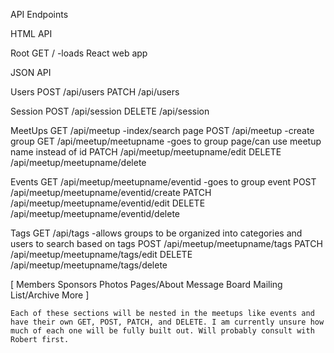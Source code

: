 API Endpoints


HTML API

Root
  GET / -loads React web app

JSON API

Users
  POST /api/users
  PATCH /api/users

Session
  POST /api/session
  DELETE /api/session

MeetUps
  GET /api/meetup -index/search page
  POST /api/meetup -create group
  GET /api/meetup/meetupname -goes to group page/can use meetup name instead of id
  PATCH /api/meetup/meetupname/edit
  DELETE /api/meetup/meetupname/delete

Events
  GET /api/meetup/meetupname/eventid -goes to group event
  POST /api/meetup/meetupname/eventid/create
  PATCH /api/meetup/meetupname/eventid/edit
  DELETE /api/meetup/meetupname/eventid/delete

Tags
  GET /api/tags -allows groups to be organized into categories and users to search    based on tags
  POST /api/meetup/meetupname/tags
  PATCH /api/meetup/meetupname/tags/edit
  DELETE /api/meetup/meetupname/tags/delete

  [ Members
    Sponsors
    Photos
    Pages/About
    Message Board
    Mailing List/Archive
    More ]

    Each of these sections will be nested in the meetups like events and have their own GET, POST, PATCH, and DELETE. I am currently unsure how much of each one will be fully built out. Will probably consult with Robert first.
